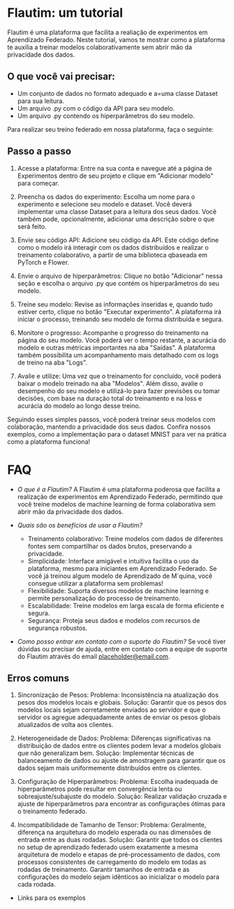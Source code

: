 # Flautim: um tutorial

Flautim é uma plataforma que facilita a realiação de experimentos em Aprendizado Federado. Neste tutorial, vamos te mostrar como a plataforma te auxilia a treinar modelos colaborativamente sem abrir mão da privacidade dos dados.

## O que você vai precisar:

- Um conjunto de dados no formato adequado e a=uma classe Dataset para sua leitura.
- Um arquivo .py com o código da API para seu modelo.
- Um arquivo .py contendo os hiperparâmetros do seu modelo.

Para realizar seu treino federado em nossa plataforma, faça o seguinte:

## Passo a passo

1) Acesse a plataforma: Entre na sua conta e navegue até a página de Experimentos dentro de seu projeto e clique em "Adicionar modelo" para começar.

2) Preencha os dados do experimento: Escolha um nome para o experimento e selecione seu modelo e dataset. Você deverá implementar uma classe Dataset para a leitura dos seus dados. Você também pode, opcionalmente, adicionar uma descrição sobre o que será feito.

3) Envie seu código API: Adicione seu código da API. Este código define como o modelo irá interagir com os dados distribuídos e realizar o treinamento colaborativo, a partir de uma biblioteca qbaseada em PyTorch e Flower.

4) Envie o arquivo de hiperparâmetros: Clique no botão "Adicionar" nessa seção e escolha o arquivo .py que contém os hiperparâmetros do seu modelo.

5) Treine seu modelo: Revise as informações inseridas e, quando tudo estiver certo, clique no botão "Executar experimento". A plataforma irá iniciar o processo, treinando seu modelo de forma distribuída e segura.

6) Monitore o progresso: Acompanhe o progresso do treinamento na página do seu modelo. Você poderá ver o tempo restante, a acurácia do modelo e outras métricas importantes na aba "Saídas". A plataforma também possibilita um acompanhamento mais detalhado com os logs de treino na aba "Logs". 

7) Avalie e utilize: Uma vez que o treinamento for concluído, você poderá baixar o modelo treinado na aba "Modelos". Além disso, avalie o desempenho do seu modelo e utilizá-lo para fazer previsões ou tomar decisões, com base na duração total do treinamento e na loss e acurácia do modelo ao longo desse treino.

Seguindo esses simples passos, você poderá treinar seus modelos com colaboração, mantendo a privacidade dos seus dados. Confira nossos exemplos, como a implementação para o dataset MNIST para ver na prática como a plataforma funciona!


# FAQ

- *O que é a Flautim?*
    A Flautim é uma plataforma poderosa que facilita a realização de experimentos em Aprendizado Federado, permitindo que você treine modelos de machine learning de forma colaborativa sem abrir mão da privacidade dos dados.

- *Quais são os benefícios de usar a Flautim?*
    - Treinamento colaborativo: Treine modelos com dados de diferentes fontes sem compartilhar os dados brutos, preservando a privacidade.
    - Simplicidade: Interface amigável e intuitiva facilita o uso da plataforma, mesmo para iniciantes em Aprendizado Federado. Se você já treinou algum modelo de Aprendizado de M´quina, você consegue utilizar a plataforma sem problemas!
    - Flexibilidade: Suporta diversos modelos de machine learning e permite personalização do processo de treinamento.
    - Escalabilidade: Treine modelos em larga escala de forma eficiente e segura.
    - Segurança: Proteja seus dados e modelos com recursos de segurança robustos.

- *Como posso entrar em contato com o suporte do Flautim?*
    Se você tiver dúvidas ou precisar de ajuda, entre em contato com a equipe de suporte do Flautim através do email placeholder@email.com.

##  Erros comuns
1. Sincronização de Pesos:
    Problema: Inconsistência na atualização dos pesos dos modelos locais e globais.
    Solução: Garantir que os pesos dos modelos locais sejam corretamente enviados ao servidor e que o servidor os agregue adequadamente antes de enviar os pesos globais atualizados de volta aos clientes.

2. Heterogeneidade de Dados:
    Problema: Diferenças significativas na distribuição de dados entre os clientes podem levar a modelos globais que não generalizam bem.
    Solução: Implementar técnicas de balanceamento de dados ou ajuste de amostragem para garantir que os dados sejam mais uniformemente distribuídos entre os clientes.

3. Configuração de Hiperparâmetros:
    Problema: Escolha inadequada de hiperparâmetros pode resultar em convergência lenta ou sobreajuste/subajuste do modelo.
    Solução: Realizar validação cruzada e ajuste de hiperparâmetros para encontrar as configurações ótimas para o treinamento federado.

4. Incompatibilidade de Tamanho de Tensor:
    Problema: Geralmente, diferença na arquitetura do modelo esperada ou nas dimensões de entrada entre as duas rodadas.
    Solução: Garantir que todos os clientes no setup de aprendizado federado usem exatamente a mesma arquitetura de modelo e etapas de pré-processamento de dados, com processos consistentes de carregamento do modelo em todas as rodadas de treinamento. Garantir tamanhos de entrada e as configurações do modelo sejam idênticos ao inicializar o modelo para cada rodada.

- Links para os exemplos
